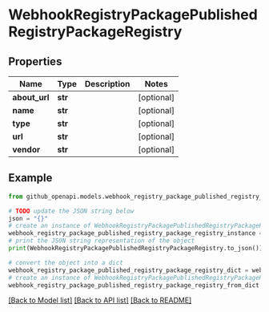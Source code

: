 # WebhookRegistryPackagePublishedRegistryPackageRegistry


## Properties

Name | Type | Description | Notes
------------ | ------------- | ------------- | -------------
**about_url** | **str** |  | [optional] 
**name** | **str** |  | [optional] 
**type** | **str** |  | [optional] 
**url** | **str** |  | [optional] 
**vendor** | **str** |  | [optional] 

## Example

```python
from github_openapi.models.webhook_registry_package_published_registry_package_registry import WebhookRegistryPackagePublishedRegistryPackageRegistry

# TODO update the JSON string below
json = "{}"
# create an instance of WebhookRegistryPackagePublishedRegistryPackageRegistry from a JSON string
webhook_registry_package_published_registry_package_registry_instance = WebhookRegistryPackagePublishedRegistryPackageRegistry.from_json(json)
# print the JSON string representation of the object
print(WebhookRegistryPackagePublishedRegistryPackageRegistry.to_json())

# convert the object into a dict
webhook_registry_package_published_registry_package_registry_dict = webhook_registry_package_published_registry_package_registry_instance.to_dict()
# create an instance of WebhookRegistryPackagePublishedRegistryPackageRegistry from a dict
webhook_registry_package_published_registry_package_registry_from_dict = WebhookRegistryPackagePublishedRegistryPackageRegistry.from_dict(webhook_registry_package_published_registry_package_registry_dict)
```
[[Back to Model list]](../README.md#documentation-for-models) [[Back to API list]](../README.md#documentation-for-api-endpoints) [[Back to README]](../README.md)


